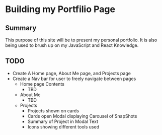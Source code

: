 # Building my Portfilio Page

## Summary

This purpose of this site will be to present my personal portfolio. It is also being used to brush up on my JavaScript and React Knowledge. 

## TODO

- Create A Home page, About Me page, and Projects page
- Create a Nav bar for user to freely navigate between pages
  - Home page Contents
    - TBD
  - About Me 
    - TBD
  - Projects
    - Projects shown on cards
    - Cards open Modal displaying Carousel of SnapShots
    - Summary of Project in Modal Text
    - Icons showing different tools used
